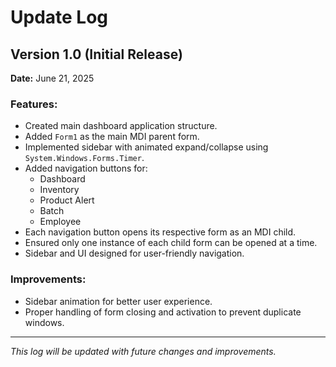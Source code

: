 # Update Log

## Version 1.0 (Initial Release)
**Date:** June 21, 2025

### Features:
- Created main dashboard application structure.
- Added `Form1` as the main MDI parent form.
- Implemented sidebar with animated expand/collapse using `System.Windows.Forms.Timer`.
- Added navigation buttons for:
  - Dashboard
  - Inventory
  - Product Alert
  - Batch
  - Employee
- Each navigation button opens its respective form as an MDI child.
- Ensured only one instance of each child form can be opened at a time.
- Sidebar and UI designed for user-friendly navigation.

### Improvements:
- Sidebar animation for better user experience.
- Proper handling of form closing and activation to prevent duplicate windows.

---

*This log will be updated with future changes and improvements.*